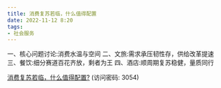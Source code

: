 ```yaml
---
title: 消费复苏若临，什么值得配置
date: 2022-11-12 8:20
tags:
- 社会服务
---
```

一、核心问题讨论:消费水温与空间
二、文旅:需求承压韧性存，供给改革提速
三、餐饮:细分赛道百花齐放，剩者为王
四、酒店:顺周期复苏稳健，量质同行
<!-- more -->

[消费复苏若临，什么值得配置?](https://url12.ctfile.com/f/3948612-722994831-18c829?p=3054)
(访问密码: 3054)
